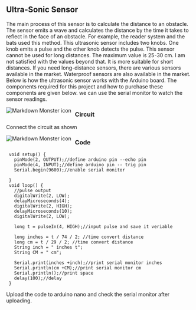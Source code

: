 ## Ultra-Sonic Sensor

The main process of this sensor is to calculate the distance to an obstacle. The sensor emits a wave and calculates the distance by the time it takes to reflect in the face of an obstacle. For example, the reader system and the bats used this method. This ultrasonic sensor includes two knobs. One knob emits a pulse and the other knob detects the pulse. This sensor cannot be used for long distances. The maximum value is 25-30 cm. I am not satisfied with the values ​​beyond that. It is more suitable for short distances. If you need long-distance sensors, there are various sensors available in the market. Waterproof sensors are also available in the market. Below is how the ultrasonic sensor works with the Arduino board. The components required for this project and how to purchase these components are given below. we can use the serial monitor to watch the sensor readings.

<img src="https://i0.wp.com/srituhobby.com/wp-content/uploads/2021/04/11-29.jpg?resize=768%2C432&ssl=1"
     alt="Markdown Monster icon"
     style="float: left; margin-right: 10px;" />

### Circuit

Connect the circuit as shown

<img src="https://i0.wp.com/srituhobby.com/wp-content/uploads/2021/04/12-25.jpg?resize=768%2C472&ssl=1"
     alt="Markdown Monster icon"
     style="float: left; margin-right: 10px;" />
### Code

     void setup() {
       pinMode(2, OUTPUT);//define arduino pin --echo pin
       pinMode(4, INPUT);//define arduino pin -- trig pin
       Serial.begin(9600);//enable serial monitor

     }
     void loop() {
       //pulse output
       digitalWrite(2, LOW);
       delayMicroseconds(4);
       digitalWrite(2, HIGH);
       delayMicroseconds(10);
       digitalWrite(2, LOW);

       long t = pulseIn(4, HIGH);//input pulse and save it veriable

       long inches = t / 74 / 2; //time convert distance
       long cm = t / 29 / 2; //time convert distance
       String inch = " inches t";
       String CM = " cm";

       Serial.print(inches +inch);//print serial monitor inches
       Serial.println(cm +CM);//print serial monitor cm
       Serial.println();//print space
       delay(100);//delay
     }
     
Upload the code to arduino nano and check the serial monitor after uploading.

